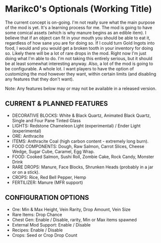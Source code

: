 Marikc0's Optionals (Working Title)
===========

The current concept is on-going. I'm not really sure what the main purpose of the mod is yet. It's a learning process for me. The mod is going to have some comical assets (which is why manure begins as an edible item). I believe that if an object can fit in your mouth you should be able to eat it, regardless of how sane you are for doing so. If I could turn Gold Ingots into food, I would and you would get a broken tooth in your inventory for doing so. Likely there will be a lot of rare drops in the mod. Right now I'm just doing what I'm able to do. I'm not taking this entirely serious, but it should be at least somewhat interesting anyway. Also, a lot of the mod is going to be configurable. A whole lot. I want players to have the option of customizing the mod however they want, within certain limits (and disabling any features that they don't want).

Note: Any features below may or may not be available in a released version.

CURRENT & PLANNED FEATURES
--------------------------

- DECORATIVE BLOCKS: White & Black Quartz, Animated Black Quartz, Single and Four Pane Tinted Glass
- LIGHTS: Redstone Chameleon Light (experimental) / Ender Light (experimental)
- ORE: Anthracite
- ITEMS: Anthracite Coal (high carbon content - extremely long burn).
- FOOD COMPONENTS: Dough, Raw Salmon, Carrot Slices, Cheese Wedge, Sugar Cube, Caramel, Egg Wrap.
- FOOD: Cooked Salmon, Sushi Roll, Zombie Cake, Rock Candy, Monster Drink
- RARE DROPS: Manure, Face Blocks, Shrunken Heads (probably in a jar or on a stick).
- CROPS: Rice, Red Bell Pepper, Hemp
- FERTILIZER: Manure (MFR support)

CONFIGURATION OPTIONS
---------------------

- Ore: Min & Max Height, Vein Rarity, Drop Amount, Vein Size
- Rare Items: Drop Chance
- Chest Gen: Enable / Disable, rarity, Min or Max items spawned
- External Mod Support: Enable / Disable
- Recipes: Enable / Disable
- Crops: Seed or Crop Drop Count
